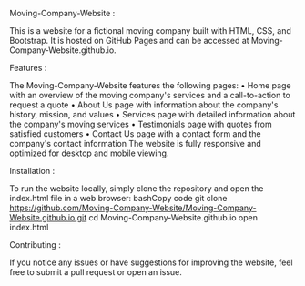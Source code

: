 Moving-Company-Website :

This is a website for a fictional moving company built with HTML, CSS, and Bootstrap. It is hosted on GitHub Pages and can be accessed at Moving-Company-Website.github.io.

Features :

The Moving-Company-Website features the following pages:
•	Home page with an overview of the moving company's services and a call-to-action to request a quote
•	About Us page with information about the company's history, mission, and values
•	Services page with detailed information about the company's moving services
•	Testimonials page with quotes from satisfied customers
•	Contact Us page with a contact form and the company's contact information
The website is fully responsive and optimized for desktop and mobile viewing.

Installation :

To run the website locally, simply clone the repository and open the index.html file in a web browser:
bashCopy code
git clone https://github.com/Moving-Company-Website/Moving-Company-Website.github.io.git cd Moving-Company-Website.github.io open index.html 

Contributing :

If you notice any issues or have suggestions for improving the website, feel free to submit a pull request or open an issue.
